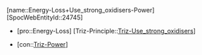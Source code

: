 ﻿---
type: TrizContradiction
aliases:
- Energy-Loss+Use_strong_oxidisers-Power
license: CC BY-SA 4.0
copyright: https://github.com/SpocWeb
IsDeleted: false
IsReadOnly: false
Confidential: public
tags: 
- Triz/Contradiction
---
[name::Energy-Loss+Use_strong_oxidisers-Power]
[SpocWebEntityId::24745]
+ [pro::Energy-Loss]
[Triz-Principle::[Triz-Use_strong_oxidisers](tech/Triz/Principle/Triz-Use_strong_oxidisers.md)]
- [con::[Triz-Power](tech/Triz/Parameter/Triz-Power.md)]

